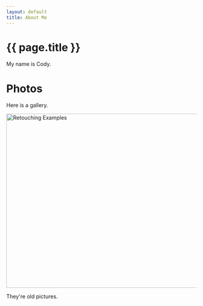 ```yaml
---
layout: default
title: About Me
---
```


# {{ page.title }}

My name is Cody.

# Photos

Here is a gallery.

<a data-flickr-embed="true"  href="https://www.flickr.com/photos/codybadger/albums/72157625779358925" title="Retouching Examples"><img src="https://c4.staticflickr.com/6/5052/5387580595_496982bc4f_z.jpg" width="640" height="461" alt="Retouching Examples"></a><script async src="//embedr.flickr.com/assets/client-code.js" charset="utf-8"></script>

They're old pictures.
